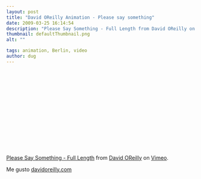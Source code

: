 ```yaml
---
layout: post
title: "David OReilly Animation - Please say something"
date: 2009-03-25 16:14:54
description: "Please Say Something - Full Length from David OReilly on Vimeo. Me gusto davidoreilly.com&#8230;"
thumbnail: defaultThumbnail.png
alt: ""

tags: animation, Berlin, video
author: dug
---
```


<p><object width="400" height="225"><param name="allowfullscreen" value="true" /><param name="allowscriptaccess" value="always" /><param name="movie" value="http://vimeo.com/moogaloop.swf?clip_id=3388129&amp;server=vimeo.com&amp;show_title=0&amp;show_byline=0&amp;show_portrait=0&amp;color=ffffff&amp;fullscreen=1" /><embed src="http://vimeo.com/moogaloop.swf?clip_id=3388129&amp;server=vimeo.com&amp;show_title=0&amp;show_byline=0&amp;show_portrait=0&amp;color=ffffff&amp;fullscreen=1" type="application/x-shockwave-flash" allowfullscreen="true" allowscriptaccess="always" width="400" height="225"></embed></object><br /><a href="http://vimeo.com/3388129">Please Say Something - Full Length</a> from <a href="http://vimeo.com/davidoreilly">David OReilly</a> on <a href="http://vimeo.com">Vimeo</a>.</p>


<p>Me gusto <a href="http://www.davidoreilly.com/">davidoreilly.com</a></p>
